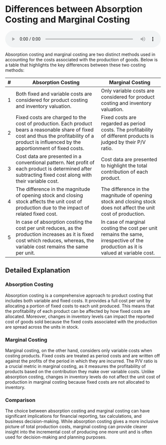 # Differences between Absorption Costing and Marginal Costing

<audio controls style="width: 100%;">
  <source src="../../../../../audio/4th_sem/CMA/Unit-3 Marginal Costing/3.c Difference between Marginal and Absorption Costing.mp3" type="audio/mpeg">
  Your browser does not support the audio element.
</audio>


Absorption costing and marginal costing are two distinct methods used in accounting for the costs associated with the production of goods. Below is a table that highlights the key differences between these two costing methods:


| # | Absorption Costing | Marginal Costing |
|---|--------------------|------------------|
| 1 | Both fixed and variable costs are considered for product costing and inventory valuation. | Only variable costs are considered for product costing and inventory valuation. |
| 2 | Fixed costs are charged to the cost of production. Each product bears a reasonable share of fixed cost and thus the profitability of a product is influenced by the apportionment of fixed costs. | Fixed costs are regarded as period costs. The profitability of different products is judged by their P/V ratio. |
| 3 | Cost data are presented in a conventional pattern. Net profit of each product is determined after subtracting fixed cost along with their variable cost. | Cost data are presented to highlight the total contribution of each product. |
| 4 | The difference in the magnitude of opening stock and closing stock affects the unit cost of production due to the impact of related fixed cost. | The difference in the magnitude of opening stock and closing stock does not affect the unit cost of production. |
| 5 | In case of absorption costing the cost per unit reduces, as the production increases as it is fixed cost which reduces, whereas, the variable cost remains the same per unit. | In case of marginal costing the cost per unit remains the same, irrespective of the production as it is valued at variable cost. |

## Detailed Explanation

### Absorption Costing
Absorption costing is a comprehensive approach to product costing that includes both variable and fixed costs. It provides a full cost per unit by allocating a portion of fixed costs to each unit produced. This means that the profitability of each product can be affected by how fixed costs are allocated. Moreover, changes in inventory levels can impact the reported cost of goods sold because the fixed costs associated with the production are spread across the units in stock.

### Marginal Costing
Marginal costing, on the other hand, considers only variable costs when costing products. Fixed costs are treated as period costs and are written off against the profits of the period in which they are incurred. The P/V ratio is a crucial metric in marginal costing, as it measures the profitability of products based on the contribution they make over variable costs. Unlike absorption costing, changes in inventory levels do not affect the unit cost of production in marginal costing because fixed costs are not allocated to inventory.

### Comparison
The choice between absorption costing and marginal costing can have significant implications for financial reporting, tax calculations, and business decision-making. While absorption costing gives a more inclusive picture of total production costs, marginal costing can provide clearer insight into the incremental cost of producing one more unit and is often used for decision-making and planning purposes.
